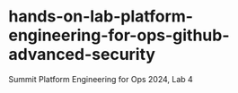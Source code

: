 # hands-on-lab-platform-engineering-for-ops-github-advanced-security
Summit Platform Engineering for Ops 2024, Lab 4
